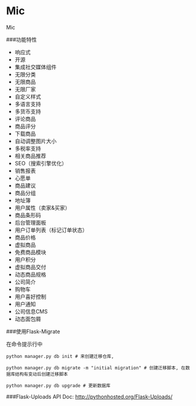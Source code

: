 # Mic
Mic

###功能特性
* 响应式
* 开源
* 集成社交媒体组件
* 无限分类
* 无限商品
* 无限厂家
* 自定义样式
* 多语言支持
* 多货币支持
* 评论商品
* 商品评分
* 下载商品
* 自动调整图片大小
* 多税率支持
* 相关商品推荐
* SEO（搜索引擎优化）
* 销售报表
* 心愿单
* 商品建议
* 商品分组
* 地址簿
* 用户属性（卖家&买家）
* 商品条形码
* 后台管理面板
* 用户订单列表（标记订单状态）
* 商品价格
* 虚拟商品
* 免费商品模块
* 用户积分
* 虚拟商品交付
* 动态商品规格
* 公司简介
* 购物车
* 用户喜好控制
* 用户通知
* 公司信息CMS
* 动态面包屑


###使用Flask-Migrate

在命令提示行中
```
python manager.py db init # 来创建迁移仓库,

python manager.py db migrate -m "initial migration" # 创建迁移脚本, 在数据库结构有变动后创建迁移脚本

python manager.py db upgrade # 更新数据库
```


###Flask-Uploads
API Doc: http://pythonhosted.org/Flask-Uploads/